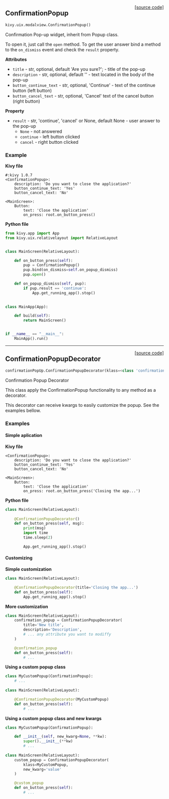 <span style="float:right;">[[source code]](https://github.com/yuriharrison/customWidgets/blob/master/customWidgets/confirmationPopUp.py#L46)</span>
## ConfirmationPopup

```python
kivy.uix.modalview.ConfirmationPopup()
```

Confirmation Pop-up widget, inherit from Popup class.

To open it, just call the `open` method. To get the user
answer bind a method to the `on_dismiss` event and check
the `result` property.

__Attributes__

- `title` -  str, optional, default 'Are you sure?'; - 
    title of the pop-up
- `description` -  str, optional, default '' - 
    text located in the body of the pop-up
- `button_continue_text` -  str, optional, 'Continue' -
    text of the continue button (left button)
- `button_cancel_text` -  str, optional, 'Cancel'
    text of the cancel button (right button)

__Property__

- `result` -  str, 'continue', 'cancel' or None, default None -
    user answer to the pop-up
    - `None` - not answered
    - `continue` - left button clicked
    - `cancel` - right button clicked

### Example

**Kivy file**

```kivy
#:kivy 1.0.7
<ConfirmationPopup>:
    description: 'Do you want to close the application?'
    button_continue_text: 'Yes'
    button_cancel_text: 'No'

<MainScreen>:
    Button:
        text: 'Close the application'
        on_press: root.on_button_press()
```

**Python file**

```python
from kivy.app import App
from kivy.uix.relativelayout import RelativeLayout


class MainScreen(RelativeLayout):

    def on_button_press(self):
        pup = ConfirmationPopup()
        pup.bind(on_dismiss=self.on_popup_dismiss)
        pup.open()

    def on_popup_dismiss(self, pup):
        if pup.result == 'continue':
            App.get_running_app().stop()
    

class MainApp(App):

    def build(self):
        return MainScreen()


if __name__ == "__main__":
    MainApp().run()
```


----

<span style="float:right;">[[source code]](https://github.com/yuriharrison/customWidgets/blob/master/customWidgets/confirmationPopUp.py#L122)</span>
## ConfirmationPopupDecorator

```python
confirmationPopUp.ConfirmationPopupDecorator(klass=<class 'confirmationPopUp.ConfirmationPopup'>)
```

Confirmation Popup Decorator

This class apply the ConfirmationPopup functionality to
any method as a decorator.

This decorator can receive kwargs to easily customize the
popup. See the examples bellow.

### Examples

#### Simple aplication

**Kivy file**

```kivy
<ConfirmationPopup>:
    description: 'Do you want to close the application?'
    button_continue_text: 'Yes'
    button_cancel_text: 'No'

<MainScreen>:
    Button:
        text: 'Close the application'
        on_press: root.on_button_press('Closing the app...')
```

**Python file**
```python
class MainScreen(RelativeLayout):
    
    @ConfirmationPopupDecorator()
    def on_button_press(self, msg):
        print(msg)
        import time
        time.sleep(2)

        App.get_running_app().stop()
```

#### Customizing

**Simple customization**

```python
class MainScreen(RelativeLayout):

    @ConfirmationPopupDecorator(title='Closing the app...')
    def on_button_press(self):
        App.get_running_app().stop()
```

**More customization**

```python
class MainScreen(RelativeLayout):
    confirmation_popup = ConfirmationPopupDecorator(
        title='New title',
        description='Description',
        # ... any attribute you want to modiffy
    )

    @confirmation_popup
    def on_button_press(self):
        # ...
```

**Using a custom popup class**

```python
class MyCustomPopup(ConfirmationPopup):
    # ...
    
class MainScreen(RelativeLayout):

    @ConfirmationPopupDecorator(MyCustomPopup)
    def on_button_press(self):
        # ...
```

**Using a custom popup class and new kwargs**

```python
class MyCustomPopup(ConfirmationPopup):

    def __init__(self, new_kwarg=None, **kw):
        super().__init__(**kw)
        # ...
    
class MainScreen(RelativeLayout):
    custom_popup = ConfirmationPopupDecorator(
        klass=MyCustomPopup,
        new_kwarg='value'
    )

    @custom_popup
    def on_button_press(self):
        # ...
```
